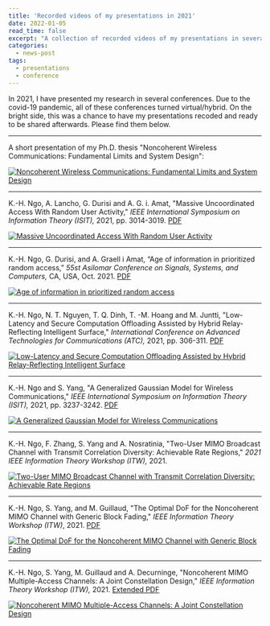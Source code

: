 ```yaml
---
title: 'Recorded videos of my presentations in 2021'
date: 2022-01-05
read_time: false
excerpt: "A collection of recorded videos of my presentations in several conferences in 2021"
categories:
  - news-post
tags:
  - presentations
  - conference
---
```


In 2021, I have presented my research in several conferences. Due to the covid-19 pandemic, all of these conferences turned virtual/hybrid. On the bright side, this was a chance to have my presentations recoded and ready to be shared afterwards. Please find them below.

---
A short presentation of my Ph.D. thesis "Noncoherent Wireless Communications: Fundamental Limits and System Design": 

[![Noncoherent Wireless Communications: Fundamental Limits and System Design](https://img.youtube.com/vi/EbpBFH7-kpY/0.jpg)](https://www.youtube.com/watch?v=EbpBFH7-kpY)

---
K.-H. Ngo, A. Lancho, G. Durisi and A. G. i. Amat, "Massive Uncoordinated Access With Random User Activity," *IEEE International Symposium on Information Theory (ISIT),* 2021, pp. 3014-3019. [PDF](https://arxiv.org/pdf/2103.09721.pdf)

[![Massive Uncoordinated Access With Random User Activity](https://img.youtube.com/vi/6Vr5ZKZzIjw/0.jpg)](https://www.youtube.com/watch?v=6Vr5ZKZzIjw)

---
K.-H. Ngo, G. Durisi, and A. Graell i Amat, “Age of information in prioritized random access,” *55st Asilomar Conference on Signals, Systems, and Computers,* CA, USA, Oct. 2021. [PDF](https://arxiv.org/pdf/2112.01182.pdf)

[![Age of information in prioritized random access](https://img.youtube.com/vi/xtyOsdLLIso/0.jpg)](https://www.youtube.com/watch?v=xtyOsdLLIso)

---
K.-H. Ngo, N. T. Nguyen, T. Q. Dinh, T. -M. Hoang and M. Juntti, "Low-Latency and Secure Computation Offloading Assisted by Hybrid Relay-Reflecting Intelligent Surface," *International Conference on Advanced Technologies for Communications (ATC),* 2021, pp. 306-311. [PDF](https://arxiv.org/pdf/2109.01335.pdf)

[![Low-Latency and Secure Computation Offloading Assisted by Hybrid Relay-Reflecting Intelligent Surface](https://img.youtube.com/vi/B1Y-CbGewAw/0.jpg)](https://www.youtube.com/watch?v=B1Y-CbGewAw)

---
K.-H. Ngo and S. Yang, "A Generalized Gaussian Model for Wireless Communications," *IEEE International Symposium on Information Theory (ISIT),* 2021, pp. 3237-3242. [PDF](https://research.chalmers.se/publication/522211/file/522211_AdditionalFile_2ad4209d.pdf)

[![A Generalized Gaussian Model for Wireless Communications](https://img.youtube.com/vi/8ViFwzyItFc/0.jpg)](https://www.youtube.com/watch?v=8ViFwzyItFc)

---
K.-H. Ngo, F. Zhang, S. Yang and A. Nosratinia, "Two-User MIMO Broadcast Channel with Transmit Correlation Diversity: Achievable Rate Regions," *2021 IEEE Information Theory Workshop (ITW),* 2021.

[![Two-User MIMO Broadcast Channel with Transmit Correlation Diversity: Achievable Rate Regions](https://img.youtube.com/vi/IrTPDHCO9O4/0.jpg)](https://www.youtube.com/watch?v=EIrTPDHCO9O4)

---
K.-H. Ngo, S. Yang, and M. Guillaud, "The Optimal DoF for the Noncoherent MIMO Channel with Generic Block Fading," *IEEE Information Theory Workshop (ITW)*, 2021. [PDF](https://arxiv.org/pdf/2009.11556.pdf)

[![The Optimal DoF for the Noncoherent MIMO Channel with Generic Block Fading](https://img.youtube.com/vi/4gbvQplQITA/0.jpg)](https://www.youtube.com/watch?v=4gbvQplQITA)

---
K.-H. Ngo, S. Yang, M. Guillaud and A. Decurninge, "Noncoherent MIMO Multiple-Access Channels: A Joint Constellation Design," *IEEE Information Theory Workshop (ITW),* 2021. [Extended PDF](https://arxiv.org/pdf/2009.11548.pdf)

[![Noncoherent MIMO Multiple-Access Channels: A Joint Constellation Design](https://img.youtube.com/vi/owQ7qkDbH3g/0.jpg)](https://www.youtube.com/watch?v=owQ7qkDbH3g)
